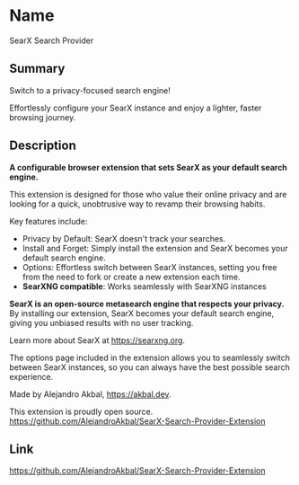 # Name

SearX Search Provider

## Summary

Switch to a privacy-focused search engine!

Effortlessly configure your SearX instance and enjoy a lighter, faster browsing journey.

## Description

<b>A configurable browser extension that sets SearX as your default search engine.</b>

This extension is designed for those who value their online privacy and are looking for a quick, unobtrusive way to
revamp their browsing habits.

Key features include:

- Privacy by Default: SearX doesn't track your searches.
- Install and Forget: Simply install the extension and SearX becomes your default search engine.
- Options: Effortless switch between SearX instances, setting you free from the need to fork or create a new
  extension each time.
- <b>SearXNG compatible</b>: Works seamlessly with SearXNG instances

<b>SearX is an open-source metasearch engine that respects your privacy.</b>
By installing our extension, SearX becomes your default search engine, giving you unbiased results with no user
tracking.

Learn more about SearX at https://searxng.org.

The options page included in the extension allows you to seamlessly switch between SearX instances, so you can always
have the best possible search experience.

Made by Alejandro Akbal, https://akbal.dev.

This extension is proudly open source.
https://github.com/AlejandroAkbal/SearX-Search-Provider-Extension

## Link

https://github.com/AlejandroAkbal/SearX-Search-Provider-Extension